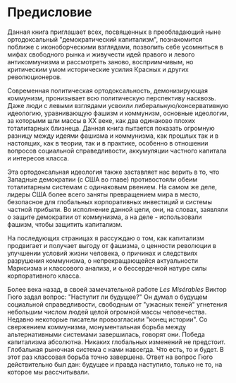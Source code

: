# Предисловие

<p>Данная книга приглашает всех, посвященных в преобладающий ныне ортодоксальный "демократический капитализм", познакомится поближе с иконоборческими взглядами, позволить себе усомниться в мифах свободного рынка и живучести идей правого и левого антикоммунизма и рассмотреть заново, восприимчивым, но критическим умом исторические усилия Красных и других революционеров.</p>

<p>Современная политическая ортодоксальность, демонизирующая коммунизм, пронизывает всю политическую перспективу насквозь. Даже люди с левыми взглядами усвоили либеральную/консервативную идеологию, уравнивающую фашизм и коммунизм, основные идеологии, за которыми шли массы в XX веке, как два одинаково плохих тоталитарных близнеца. Данная книга пытается показать огромную разницу между идеями фашизма и коммунизма, как прошлых так и в настоящих, как в теории, так и в практике, особенно в отношении вопросов социальной справедливости, аккумуляции частного капитала и интересов класса.</p>

<p>Эта ортодоксальная идеология также заставляет нас верить в то, что Западные демократии (с США во главе) противостояли обеим тоталитарным системам с одинаковым рвением. На самом же деле, лидеры США более всего заняты превращением мира в место, безопасное для глобальных корпоративных инвестиций и системы частной прибыли. Во исполнение данной цели, они, на словах, заявляли о защите демократии от коммунизма, а на деле - использовали фашизм, чтобы защитить капитализм.</p>

<p>На последующих страницах я рассуждаю о том, как капитализм продвигает и получает выгоду от фашизма, о ценности революции в улучшении условий жизни человека, о причинах и следствиях разрушения коммунизма, о непрекращающейся актуальности Марксизма и классового анализа, и о бессердечной натуре силы корпоративного класса.</p>

<p>Более века назад, в своей замечательной работе <i>Les Misérables</i> Виктор Гюго задал вопрос: "Наступит ли будущее?" Он думал о будущем социальной справедливости, свободным от "ужасных теней" угнетения небольшим числом людей целой огромной массы человечества. Недавно некоторые писатели провозгласили "конец истории". Со свержением коммунизма, монументальная борьба между альтернативными системами завершилась, говорят они. Победа капитализма абсолютна. Никаких глобальных изменений не предстоит. Глобальная рыночная система с нами навсегда. Что есть, то и будет. В этот раз классовая борьба точно завершена. Ответ на вопрос Гюго действительно был дан: будущее и правда наступило, только не то, на которое мы рассчитывали.
</p>
